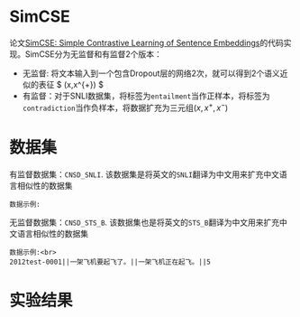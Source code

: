 # SimCSE
论文[SimCSE: Simple Contrastive Learning of Sentence Embeddings](https://aclanthology.org/2021.emnlp-main.552/)的代码实现。SimCSE分为无监督和有监督2个版本：
* 无监督: 将文本输入到一个包含Dropout层的网络2次，就可以得到2个语义近似的表征 $ (x,x^{+}) $
* 有监督：对于SNLI数据集，将标签为`entailment`当作正样本，将标签为`contradiction`当作负样本，将数据扩充为三元组$(x,x^{+},x^{-})$

# 数据集

有监督数据集：`CNSD_SNLI`. 该数据集是将英文的`SNLI`翻译为中文用来扩充中文语言相似性的数据集<br>
 ```
数据示例:

 ```

无监督数据集：`CNSD_STS_B`. 该数据集也是将英文的`STS_B`翻译为中文用来扩充中文语言相似性的数据集<br>
```
数据示例:<br>
2012test-0001||一架飞机要起飞了。||一架飞机正在起飞。||5
```

# 实验结果

